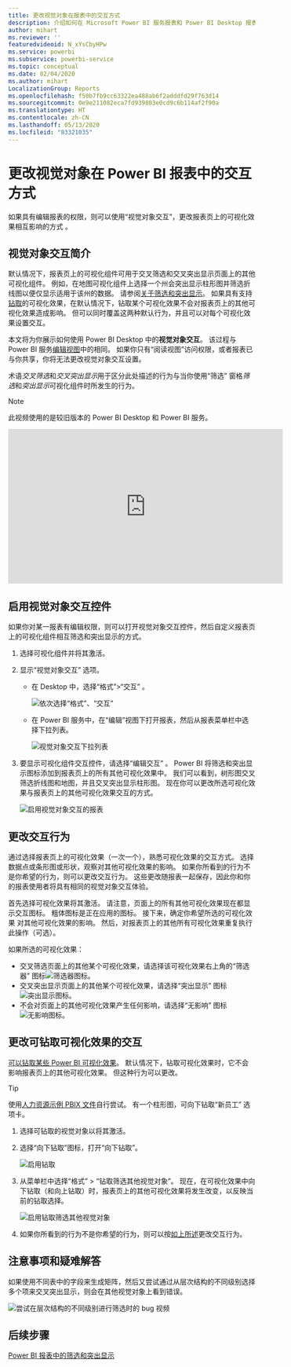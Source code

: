 ```yaml
---
title: 更改视觉对象在报表中的交互方式
description: 介绍如何在 Microsoft Power BI 服务报表和 Power BI Desktop 报表中设置视觉对象交互的文档。
author: mihart
ms.reviewer: ''
featuredvideoid: N_xYsCbyHPw
ms.service: powerbi
ms.subservice: powerbi-service
ms.topic: conceptual
ms.date: 02/04/2020
ms.author: mihart
LocalizationGroup: Reports
ms.openlocfilehash: f50b7fb9cc63322ea488ab6f2adddfd29f763d14
ms.sourcegitcommit: 0e9e211082eca7fd939803e0cd9c6b114af2f90a
ms.translationtype: HT
ms.contentlocale: zh-CN
ms.lasthandoff: 05/13/2020
ms.locfileid: "83321035"
---
```

# <a name="change-how-visuals-interact-in-a-power-bi-report"></a>更改视觉对象在 Power BI 报表中的交互方式
如果具有编辑报表的权限，则可以使用“视觉对象交互”，更改报表页上的可视化效果相互影响的方式  。 

## <a name="introduction-to-visual-interactions"></a>视觉对象交互简介
默认情况下，报表页上的可视化组件可用于交叉筛选和交叉突出显示页面上的其他可视化组件。
例如，在地图可视化组件上选择一个州会突出显示柱形图并筛选折线图以便仅显示适用于该州的数据。
请参阅[关于筛选和突出显示](power-bi-reports-filters-and-highlighting.md)。 如果具有支持[钻取](../consumer/end-user-drill.md)的可视化效果，在默认情况下，钻取某个可视化效果不会对报表页上的其他可视化效果造成影响。 但可以同时覆盖这两种默认行为，并且可以对每个可视化效果设置交互。

本文将为你展示如何使用 Power BI Desktop 中的**视觉对象交互**。 该过程与 Power BI 服务[编辑视图](service-interact-with-a-report-in-editing-view.md)中的相同。 如果你只有“阅读视图”访问权限，或者报表已与你共享，你将无法更改视觉对象交互设置。

术语*交叉筛选*和*交叉突出显示*用于区分此处描述的行为与当你使用“筛选”  窗格*筛选*和*突出显示*可视化组件时所发生的行为。  

> [!NOTE]
> 此视频使用的是较旧版本的 Power BI Desktop 和 Power BI 服务。 
>
>

<iframe width="560" height="315" src="https://www.youtube.com/embed/N_xYsCbyHPw?list=PL1N57mwBHtN0JFoKSR0n-tBkUJHeMP2cP" frameborder="0" allowfullscreen></iframe>


## <a name="enable-the-visual-interaction-controls"></a>启用视觉对象交互控件
如果你对某一报表有编辑权限，则可以打开视觉对象交互控件，然后自定义报表页上的可视化组件相互筛选和突出显示的方式。 

1. 选择可视化组件并将其激活。  
2. 显示“视觉对象交互”  选项。
    

    - 在 Desktop 中，选择“格式”>“交互”  。

        ![依次选择“格式”、“交互”](media/service-reports-visual-interactions/power-bi-interaction.png)

    - 在 Power BI 服务中，在“编辑”视图下打开报表，然后从报表菜单栏中选择下拉列表。

        ![视觉对象交互下拉列表](media/service-reports-visual-interactions/power-bi-service.png)

3. 要显示可视化组件交互控件，请选择“编辑交互”  。 Power BI 将筛选和突出显示图标添加到报表页上的所有其他可视化效果中。 我们可以看到，树形图交叉筛选折线图和地图，并且交叉突出显示柱形图。 现在你可以更改所选可视化效果与报表页上的其他可视化效果交互的方式。
   
    ![启用视觉对象交互的报表](media/service-reports-visual-interactions/power-bi-turn-on.png)


## <a name="change-the-interaction-behavior"></a>更改交互行为
通过选择报表页上的可视化效果（一次一个），熟悉可视化效果的交互方式。  选择数据点或条形图或形状，观察对其他可视化效果的影响。 如果你所看到的行为不是你希望的行为，则可以更改交互行为。 这些更改随报表一起保存，因此你和你的报表使用者将具有相同的视觉对象交互体验。


首先选择可视化效果将其激活。  请注意，页面上的所有其他可视化效果现在都显示交互图标。 粗体图标是正在应用的图标。 接下来，确定你希望所选的可视化效果  对其他可视化效果的影响。  然后，对报表页上的其他所有可视化效果重复执行此操作（可选）。

如果所选的可视化效果：
   
   * 交叉筛选页面上的其他某个可视化效果，请选择该可视化效果右上角的“筛选器”  图标![筛选器图标](media/service-reports-visual-interactions/power-bi-filter-icon.png)。
   * 交叉突出显示页面上的其他某个可视化效果，请选择“突出显示”  图标![突出显示图标](media/service-reports-visual-interactions/power-bi-highlight-icon.png)。
   * 不会对页面上的其他可视化效果产生任何影响，请选择“无影响”  图标![无影响图标](media/service-reports-visual-interactions/power-bi-no-impact.png)。

## <a name="change-the-interactions-of-drillable-visualizations"></a>更改可钻取可视化效果的交互
[可以钻取某些 Power BI 可视化效果](../consumer/end-user-drill.md)。 默认情况下，钻取可视化效果时，它不会影响报表页上的其他可视化效果。 但这种行为可以更改。 

> [!TIP]
> 使用[人力资源示例 PBIX 文件](https://download.microsoft.com/download/6/9/5/69503155-05A5-483E-829A-F7B5F3DD5D27/Human%20Resources%20Sample%20PBIX.pbix)自行尝试。 有一个柱形图，可向下钻取“新员工”  选项卡。
>

1. 选择可钻取的视觉对象以将其激活。 

2. 选择“向下钻取”图标，打开“向下钻取”。

    ![启用钻取](media/service-reports-visual-interactions/power-bi-drill-down.png)

2. 从菜单栏中选择“格式”   >   “钻取筛选其他视觉对象”。  现在，在可视化效果中向下钻取（和向上钻取）时，报表页上的其他可视化效果将发生改变，以反映当前的钻取选择。 

    ![启用钻取筛选其他视觉对象](media/service-reports-visual-interactions/power-bi-drill.png)

3. 如果你所看到的行为不是你希望的行为，则可以按[如上所述](#change-the-interaction-behavior)更改交互行为。

## <a name="considerations-and-troubleshooting"></a>注意事项和疑难解答
如果使用不同表中的字段来生成矩阵，然后又尝试通过从层次结构的不同级别选择多个项来交叉突出显示，则会在其他视觉对象上看到错误。 

![尝试在层次结构的不同级别进行筛选时的 bug 视频](media/service-reports-visual-interactions/cross-highlight.gif)
    
## <a name="next-steps"></a>后续步骤
[Power BI 报表中的筛选和突出显示](power-bi-reports-filters-and-highlighting.md)